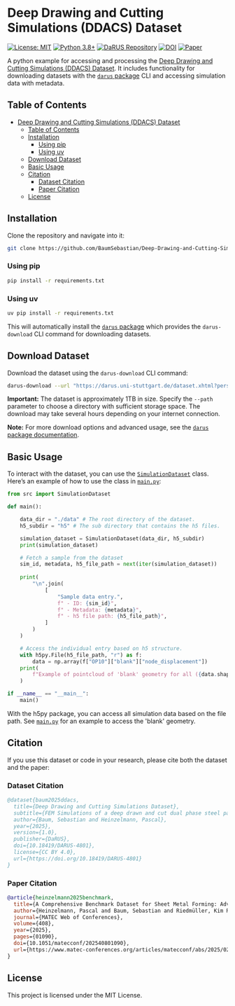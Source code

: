 # Deep Drawing and Cutting Simulations (DDACS) Dataset

[![License: MIT](https://img.shields.io/badge/License-MIT-yellow.svg)](https://opensource.org/licenses/MIT)
[![Python 3.8+](https://img.shields.io/badge/python-3.8+-blue.svg)](https://www.python.org/downloads/)
[![DaRUS Repository](https://img.shields.io/badge/repository-DaRUS-green.svg)](https://darus.uni-stuttgart.de/dataset.xhtml?persistentId=doi:10.18419/DARUS-4801)
[![DOI](https://img.shields.io/badge/DOI-10.18419%2FDARUS--4801-blue.svg)](https://doi.org/10.18419/DARUS-4801)
[![Paper](https://img.shields.io/badge/paper-MATEC%20Web%20Conf.-red.svg)](https://www.matec-conferences.org/articles/matecconf/abs/2025/02/matecconf_iddrg2025_01090/matecconf_iddrg2025_01090.html)

A python example for accessing and processing the [Deep Drawing and Cutting Simulations (DDACS) Dataset](https://darus.uni-stuttgart.de/dataset.xhtml?persistentId=doi:10.18419/DARUS-4801).
It includes functionality for downloading datasets with the [`darus` package](https://github.com/BaumSebastian/DaRUS-Dataset-Interaction) CLI and accessing simulation data with metadata.

## Table of Contents
- [Deep Drawing and Cutting Simulations (DDACS) Dataset](#deep-drawing-and-cutting-simulations-ddacs-dataset)
  - [Table of Contents](#table-of-contents)
  - [Installation](#installation)
    - [Using pip](#using-pip)
    - [Using uv](#using-uv)
  - [Download Dataset](#download-dataset)
  - [Basic Usage](#basic-usage)
  - [Citation](#citation)
    - [Dataset Citation](#dataset-citation)
    - [Paper Citation](#paper-citation)
  - [License](#license)

## Installation
Clone the repository and navigate into it:
```bash
git clone https://github.com/BaumSebastian/Deep-Drawing-and-Cutting-Simulations-Dataset.git DDACS & cd DDACS
```

### Using pip
```bash
pip install -r requirements.txt
```

### Using uv
```bash
uv pip install -r requirements.txt
```

This will automatically install the [`darus` package](https://github.com/BaumSebastian/DaRUS-Dataset-Interaction) which provides the `darus-download` CLI command for downloading datasets.

## Download Dataset
Download the dataset using the `darus-download` CLI command:

```bash
darus-download --url "https://darus.uni-stuttgart.de/dataset.xhtml?persistentId=doi:10.18419/DARUS-4801" --path "./data"
```

**Important:** The dataset is approximately 1TB in size. Specify the `--path` parameter to choose a directory with sufficient storage space. The download may take several hours depending on your internet connection.

**Note:** For more download options and advanced usage, see the [`darus` package documentation](https://github.com/BaumSebastian/DaRUS-Dataset-Interaction).

## Basic Usage

To interact with the dataset, you can use the [`SimulationDataset`](src/simulation_dataset.py) class. Here’s an example of how to use the class in [`main.py`](main.py):

```python
from src import SimulationDataset

def main():

    data_dir = "./data" # The root directory of the dataset.
    h5_subdir = "h5" # The sub directory that contains the h5 files.

    simulation_dataset = SimulationDataset(data_dir, h5_subdir)
    print(simulation_dataset)

    # Fetch a sample from the dataset
    sim_id, metadata, h5_file_path = next(iter(simulation_dataset))
    
    print(
        "\n".join(
            [
                "Sample data entry.",
                f" - ID: {sim_id}",
                f" - Metadata: {metadata}",
                f" - h5 file path: {h5_file_path}",
            ]
        )
    )

    # Access the individual entry based on h5 structure.
    with h5py.File(h5_file_path, "r") as f:
        data = np.array(f["OP10"]["blank"]["node_displacement"])
    print(
        f"Example of pointcloud of 'blank' geometry for all ({data.shape[0]}) timesteps {data.shape}"
    )

if __name__ == "__main__":
    main()
```
With the h5py package, you can access all simulation data based on the file path. See [`main.py`](./main.py) for an example to access the 'blank' geometry.

## Citation

If you use this dataset or code in your research, please cite both the dataset and the paper:

### Dataset Citation
```bibtex
@dataset{baum2025ddacs,
  title={Deep Drawing and Cutting Simulations Dataset},
  subtitle={FEM Simulations of a deep drawn and cut dual phase steel part},
  author={Baum, Sebastian and Heinzelmann, Pascal},
  year={2025},
  version={1.0},
  publisher={DaRUS},
  doi={10.18419/DARUS-4801},
  license={CC BY 4.0},
  url={https://doi.org/10.18419/DARUS-4801}
}
```

### Paper Citation
```bibtex
@article{heinzelmann2025benchmark,
  title={A Comprehensive Benchmark Dataset for Sheet Metal Forming: Advancing Machine Learning and Surrogate Modelling in Process Simulations},
  author={Heinzelmann, Pascal and Baum, Sebastian and Riedmüller, Kim Rouven and Liewald, Mathias and Weyrich, Michael},
  journal={MATEC Web of Conferences},
  volume={408},
  year={2025},
  pages={01090},
  doi={10.1051/matecconf/202540801090},
  url={https://www.matec-conferences.org/articles/matecconf/abs/2025/02/matecconf_iddrg2025_01090/matecconf_iddrg2025_01090.html}
}
```

## License

This project is licensed under the MIT License.
